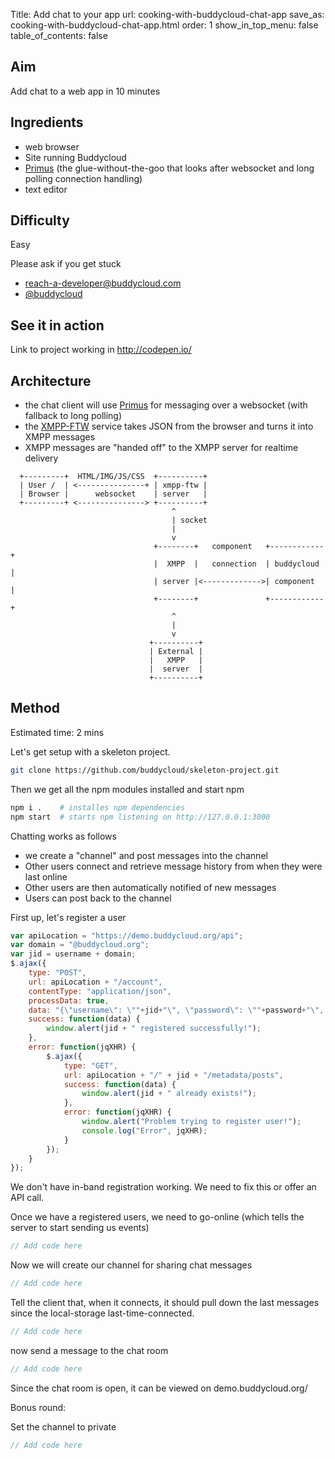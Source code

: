 Title: Add chat to your app
url: cooking-with-buddycloud-chat-app
save_as: cooking-with-buddycloud-chat-app.html
order: 1
show_in_top_menu: false
table_of_contents: false


Aim
---

Add chat to a web app in 10 minutes

Ingredients
-----------

- web browser
- Site running Buddycloud
- [Primus](http://primus.io/) (the glue-without-the-goo that looks after websocket and long polling connection handling)
- text editor

Difficulty
----------
Easy

Please ask if you get stuck
-  reach-a-developer@buddycloud.com
-  [@buddycloud](https://twitter.com/buddycloud)

See it in action
----------------

Link to project working in http://codepen.io/ 

Architecture
------------

- the chat client will use [Primus](primus.io) for messaging over a websocket (with fallback to long polling)
- the [XMPP-FTW](https://xmpp-ftw.jit.su) service takes JSON from the browser and turns it into XMPP messages
- XMPP messages are "handed off" to the XMPP server for realtime delivery

```
  +---------+  HTML/IMG/JS/CSS  +----------+
  | User /  | <---------------+ | xmpp-ftw |
  | Browser |      websocket    | server   |
  +---------+ <---------------> +----------+
                                    ^
                                    | socket
                                    |
                                    v
                                +--------+   component   +------------+
                                |  XMPP  |   connection  | buddycloud |
                                | server |<------------->| component  |
                                +--------+               +------------+
                                    ^
                                    |
                                    v
                               +----------+
                               | External |
                               |   XMPP   |
                               |  server  |
                               +----------+
```

Method
------

<span style="color:green-blue">Estimated time: 2 mins</span>

Let's get setup with a skeleton project.
~~~~ bash
git clone https://github.com/buddycloud/skeleton-project.git
~~~~

Then we get all the npm modules installed and start npm
~~~~ bash
npm i .    # installes npm dependencies
npm start  # starts npm listening on http://127.0.0.1:3000
~~~~

Chatting works as follows
- we create a "channel" and post messages into the channel
- Other users connect and retrieve message history from when they were last online
- Other users are then automatically notified of new messages
- Users can post back to the channel

First up, let's register a user
~~~~ javascript
var apiLocation = "https://demo.buddycloud.org/api";
var domain = "@buddycloud.org";
var jid = username + domain;
$.ajax({
    type: "POST",
    url: apiLocation + "/account",
    contentType: "application/json",
    processData: true,
    data: "{\"username\": \""+jid+"\", \"password\": \""+password+"\", \"email\": \"+email+\"}",
    success: function(data) {
        window.alert(jid + " registered successfully!");
    },
    error: function(jqXHR) {
        $.ajax({
            type: "GET",
            url: apiLocation + "/" + jid + "/metadata/posts",
            success: function(data) {
                window.alert(jid + " already exists!");
            },
            error: function(jqXHR) {
                window.alert("Problem trying to register user!");
                console.log("Error", jqXHR);
            }
        }); 
    }
});
~~~~

We don't have in-band registration working. We need to fix this or offer an API call. 

Once we have a registered users, we need to go-online (which tells the server to start sending us events)
~~~~ javascript
// Add code here
~~~~

Now we will create our channel for sharing chat messages
~~~~ javascript
// Add code here
~~~~

Tell the client that, when it connects, it should pull down the last messages since the local-storage last-time-connected.
~~~~ javascript
// Add code here
~~~~

now send a message to the chat room
~~~~ javascript
// Add code here
~~~~

Since the chat room is open, it can be viewed on demo.buddycloud.org/<full address>

Bonus round:

Set the channel to private
~~~~ javascript
// Add code here
~~~~
